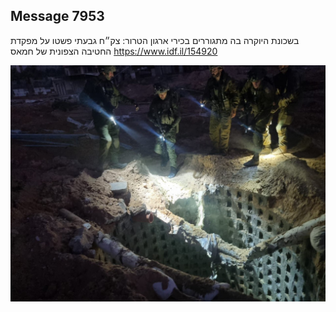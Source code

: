 ## Message 7953

בשכונת היוקרה בה מתגוררים בכירי ארגון הטרור: 
צק״ח גבעתי פשטו על מפקדת החטיבה הצפונית של חמאס
https://www.idf.il/154920

![Photo](./7953/7953_photo.jpg)
